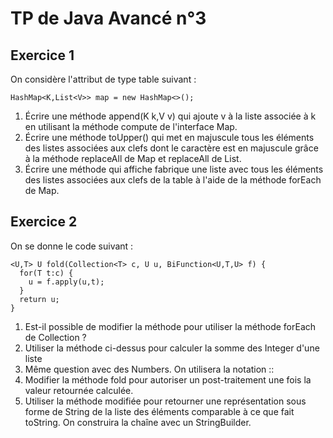 TP de Java Avancé n°3
=====================

Exercice 1
----------

On considère l'attribut de type table suivant :

	HashMap<K,List<V>> map = new HashMap<>();

1. Écrire une méthode append(K k,V v) qui ajoute v à la liste associée à k en utilisant la méthode compute de l'interface Map.
2. Écrire une méthode toUpper() qui met en majuscule tous les éléments des listes associées aux clefs dont le caractère est en majuscule grâce à la méthode replaceAll de Map et replaceAll de List.
3. Écrire une méthode qui affiche fabrique une liste avec tous les éléments des listes associées aux clefs de la table à l'aide de la méthode forEach de Map.

Exercice 2
----------

On se donne le code suivant :

	<U,T> U fold(Collection<T> c, U u, BiFunction<U,T,U> f) {
	  for(T t:c) {
	    u = f.apply(u,t);
      }
      return u;
    }

1. Est-il possible de modifier la méthode pour utiliser la méthode forEach de Collection ?
2. Utiliser la méthode ci-dessus pour calculer la somme des Integer d'une liste
3. Même question avec des Numbers. On utilisera la notation ::
4. Modifier la méthode fold pour autoriser un post-traitement une fois la valeur retournée calculée.
5. Utiliser la méthode modifiée pour retourner une représentation sous forme de String de la liste des éléments comparable à ce que fait toString. On construira la chaîne avec un StringBuilder.